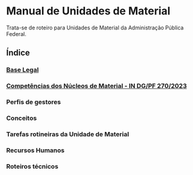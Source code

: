 # Manual de Unidades de Material
Trata-se de roteiro para Unidades de Material da Administração Pública Federal.

## Índice
### [Base Legal](https://github.com/Mateus-cpa/manual-material/blob/main/base_legal.md)
### [Competências dos Núcleos de Material - IN DG/PF 270/2023](https://github.com/Mateus-cpa/manual-material/blob/main/competencias_pf.md)
### Perfis de gestores
### Conceitos
### Tarefas rotineiras da Unidade de Material
### Recursos Humanos
### Roteiros técnicos